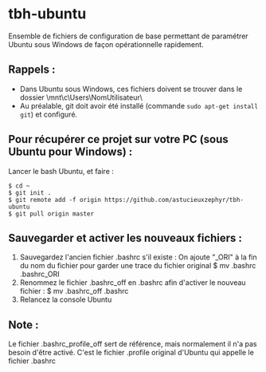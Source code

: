 # tbh-ubuntu
Ensemble de fichiers de configuration de base permettant de paramétrer Ubuntu sous Windows de façon opérationnelle rapidement.

## Rappels :
- Dans Ubuntu sous Windows, ces fichiers doivent se trouver dans le dossier \mnt\c\Users\NomUtilisateur\\
- Au préalable, git doit avoir été installé (commande `sudo apt-get install git`) et configuré.

## Pour récupérer ce projet sur votre PC (sous Ubuntu pour Windows) :
Lancer le bash Ubuntu, et faire :

    $ cd ~
    $ git init .
    $ git remote add -f origin https://github.com/astucieuxzephyr/tbh-ubuntu
    $ git pull origin master

## Sauvegarder et activer les nouveaux fichiers :
1. Sauvegardez l'ancien fichier .bashrc s'il existe :
   On ajoute "_ORI" à la fin du nom du fichier pour garder une trace du fichier original
    $ mv .bashrc .bashrc_ORI
2. Renommez le fichier .bashrc_off en .bashrc afin d'activer le nouveau fichier :
    $ mv .bashrc_off .bashrc
3. Relancez la console Ubuntu

## Note :
Le fichier .bashrc_profile_off sert de référence, mais normalement il n'a pas besoin d'être activé.
C'est le fichier .profile original d'Ubuntu qui appelle le fichier .bashrc
